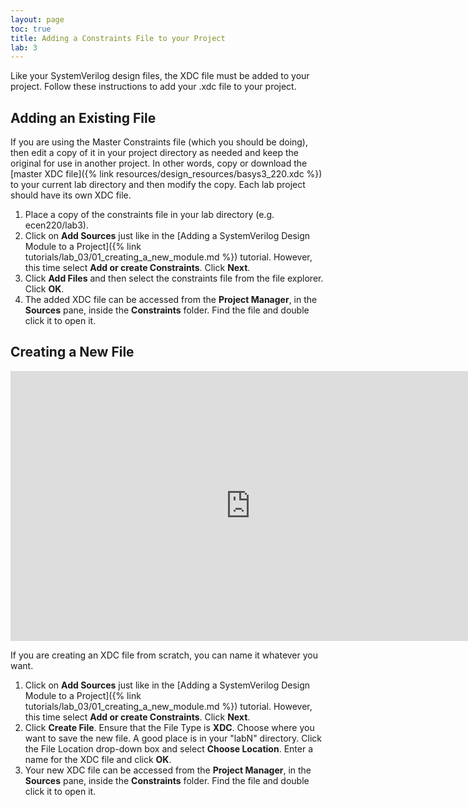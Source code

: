 ```yaml
---
layout: page
toc: true
title: Adding a Constraints File to your Project
lab: 3
---
```


Like your SystemVerilog design files, the XDC file must be added to your project. Follow these instructions to add your .xdc file to your project.

## Adding an Existing File
If you are using the Master Constraints file (which you should be doing), then edit a copy of it in your project directory as needed and keep the original for use in another project. In other words, copy or download the [master XDC file]({% link resources/design_resources/basys3_220.xdc %}) to your current lab directory and then modify the copy. Each lab project should have its own XDC file.
1. Place a copy of the constraints file in your lab directory (e.g. ecen220/lab3).
2. Click on **Add Sources** just like in the [Adding a SystemVerilog Design Module to a Project]({% link tutorials/lab_03/01_creating_a_new_module.md %}) tutorial. However, this time select **Add or create Constraints**. Click **Next**.
3. Click **Add Files** and then select the constraints file from the file explorer. Click **OK**.
4. The added XDC file can be accessed from the **Project Manager**, in the **Sources** pane, inside the **Constraints** folder. Find the file and double click it to open it.

## Creating a New File
<iframe width="768" height="432" src="https://www.youtube.com/embed/kb4UXGJdocE?rel=0" frameborder="0" allow="accelerometer; autoplay; encrypted-media; gyroscope; picture-in-picture" allowfullscreen></iframe>

If you are creating an XDC file from scratch, you can name it whatever you want.
1. Click on **Add Sources** just like in the [Adding a SystemVerilog Design Module to a Project]({% link tutorials/lab_03/01_creating_a_new_module.md %}) tutorial. However, this time select **Add or create Constraints**. Click **Next**.
2. Click **Create File**. Ensure that the File Type is **XDC**. Choose where you want to save the new file. A good place is in your "labN" directory. Click the File Location drop-down box and select **Choose Location**. Enter a name for the XDC file and click **OK**.
3. Your new XDC file can be accessed from the **Project Manager**, in the **Sources** pane, inside the **Constraints** folder. Find the file and double click it to open it.

<!--
===== Adding an XDC file with a Tcl command =====

You can add your file to your project with the following Tcl command:

<code>
add_files -fileset constrs_1 -norecurse <filename.xdc>
</code>
*/
----

[[ta:tutorials#adding_xdc_files|TA Feedback]]
-->

